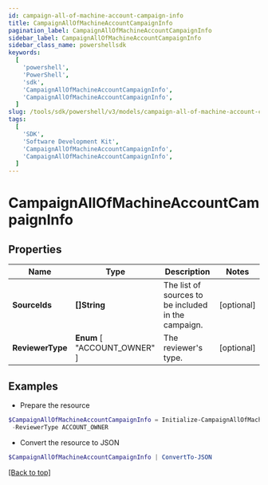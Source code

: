 ```yaml
---
id: campaign-all-of-machine-account-campaign-info
title: CampaignAllOfMachineAccountCampaignInfo
pagination_label: CampaignAllOfMachineAccountCampaignInfo
sidebar_label: CampaignAllOfMachineAccountCampaignInfo
sidebar_class_name: powershellsdk
keywords:
  [
    'powershell',
    'PowerShell',
    'sdk',
    'CampaignAllOfMachineAccountCampaignInfo',
    'CampaignAllOfMachineAccountCampaignInfo',
  ]
slug: /tools/sdk/powershell/v3/models/campaign-all-of-machine-account-campaign-info
tags:
  [
    'SDK',
    'Software Development Kit',
    'CampaignAllOfMachineAccountCampaignInfo',
    'CampaignAllOfMachineAccountCampaignInfo',
  ]
---
```


# CampaignAllOfMachineAccountCampaignInfo

## Properties

| Name | Type | Description | Notes |
| --- | --- | --- | --- |
| **SourceIds** | **[]String** | The list of sources to be included in the campaign. | [optional] |
| **ReviewerType** | **Enum** [ "ACCOUNT_OWNER" ] | The reviewer's type. | [optional] |

## Examples

- Prepare the resource

```powershell
$CampaignAllOfMachineAccountCampaignInfo = Initialize-CampaignAllOfMachineAccountCampaignInfo  -SourceIds [0fbe863c063c4c88a35fd7f17e8a3df5] `
 -ReviewerType ACCOUNT_OWNER
```

- Convert the resource to JSON

```powershell
$CampaignAllOfMachineAccountCampaignInfo | ConvertTo-JSON
```

[[Back to top]](#)
